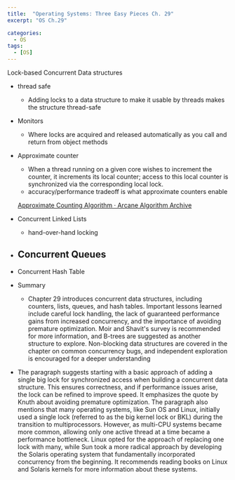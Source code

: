 ```yaml
---
title:  "Operating Systems: Three Easy Pieces Ch. 29"
excerpt: "OS Ch.29"

categories:
  - OS
tags:
  - [OS]
---
```



Lock-based Concurrent Data structures

- thread safe
    - Adding locks to a data structure to make it usable by threads makes the structure thread-safe
- Monitors
    - Where locks are acquired and released automatically as you call and return from object methods
- Approximate counter
    - When a thread running on a given core wishes to increment the counter, it increments its local counter; access to this local counter is synchronized via the corresponding local lock.
    - accuracy/performance tradeoff is what approximate counters enable
    
    [Approximate Counting Algorithm · Arcane Algorithm Archive](https://www.algorithm-archive.org/contents/approximate_counting/approximate_counting.html)
    
- Concurrent Linked Lists
    - hand-over-hand locking
- Concurrent Queues
    - 
- Concurrent Hash Table
- Summary
    - Chapter 29 introduces concurrent data structures, including counters, lists, queues, and hash tables. Important lessons learned include careful lock handling, the lack of guaranteed performance gains from increased concurrency, and the importance of avoiding premature optimization. Moir and Shavit's survey is recommended for more information, and B-trees are suggested as another structure to explore. Non-blocking data structures are covered in the chapter on common concurrency bugs, and independent exploration is encouraged for a deeper understanding
- The paragraph suggests starting with a basic approach of adding a single big lock for synchronized access when building a concurrent data structure. This ensures correctness, and if performance issues arise, the lock can be refined to improve speed. It emphasizes the quote by Knuth about avoiding premature optimization. The paragraph also mentions that many operating systems, like Sun OS and Linux, initially used a single lock (referred to as the big kernel lock or BKL) during the transition to multiprocessors. However, as multi-CPU systems became more common, allowing only one active thread at a time became a performance bottleneck. Linux opted for the approach of replacing one lock with many, while Sun took a more radical approach by developing the Solaris operating system that fundamentally incorporated concurrency from the beginning. It recommends reading books on Linux and Solaris kernels for more information about these systems.